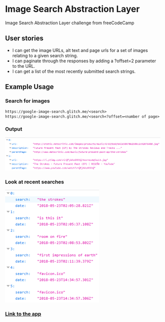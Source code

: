 # Image Search Abstraction Layer 
Image Search Abstraction Layer challenge from freeCodeCamp

## User stories
* I can get the image URLs, alt text and page urls for a set of images relating to a given search string. 
* I can paginate through the responses by adding a ?offset=2 parameter to the URL. 
* I can get a list of the most recently submitted search strings.

## Example Usage
### Search for images
    https://google-image-search.glitch.me/<search>
    https://google-image-search.glitch.me/<search<?offset=<number of page> 

### Output
![alt text](https://raw.githubusercontent.com/a7xrturo/ImageGoogleSearch/master/example.PNG)

### Look at recent searches
![alt text](https://raw.githubusercontent.com/a7xrturo/ImageGoogleSearch/master/history.PNG)

### [Link to the app](https://google-image-search.glitch.me/)